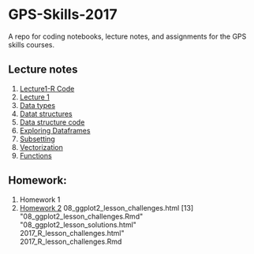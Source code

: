 # GPS-Skills-2017

A repo for coding notebooks, lecture notes, and assignments for the GPS skills courses. 

## Lecture notes

1. [Lecture1-R Code](intro-r/01-03-intro-r-lesson-gps2017-script.R)
2. [Lecture 1](intro-r/01-03-intro-r-lesson-notes.html)
3. [Data types](intro-r/04-data-types.html)
4. [Datat structures](intro-r/04-IntroR_Data_Structures.html)
3. [Data structure code](intro-r/intro-r-data-str.R)
5. [Exploring Dataframes](intro-r/05-explor-dfs.html)
6. [Subsetting](intro-r/06-subsetting.html)
7. [Vectorization](intro-r/09-vectorization.html)
8. [Functions](intro-r/10-functions.html)

## Homework: 

1. Homework 1
2. [Homework 2](https://ucsdlib.github.io/gps-skills-2017/homework/r-homework2-ggplot.html)
08_ggplot2_lesson_challenges.html
[13] "08_ggplot2_lesson_challenges.Rmd" 
"08_ggplot2_lesson_solutions.html"  
2017_R_lesson_challenges.html"    
2017_R_lesson_challenges.Rmd